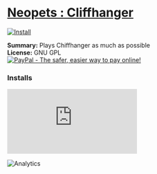 # [Neopets : Cliffhanger](.)

[![Install](../../resources/image/install_button.jpg)](../../../../raw/master/scripts/Neopets_Cliffhanger/28760.user.js)

**Summary:** Plays Chiffhanger as much as possible<br />
**License:** GNU GPL<br />
[![PayPal - The safer, easier way to pay online!](https://www.paypalobjects.com/en_US/i/btn/btn_donate_SM.gif "PayPal - The safer, easier way to pay online!")](https://goo.gl/DNfg2w)

### Installs

![Daily installs](https://gm.wesley.eti.br/count.php?id=scripts/Neopets_Cliffhanger/28760.user.js&type=image)

![Analytics](https://ga-beacon.appspot.com/UA-462297-6/master/Neopets_Cliffhanger?pixel)
